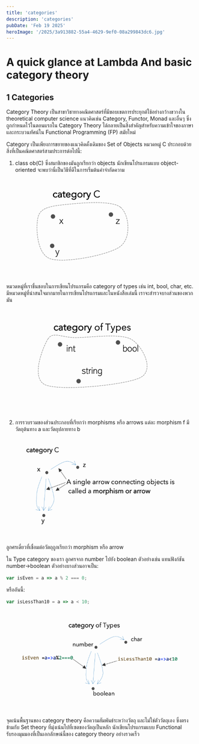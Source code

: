 ```yaml
---
title: 'categories'
description: 'categories'
pubDate: 'Feb 19 2025'
heroImage: '/2025/3a913882-55a4-4629-9ef0-08a299843dc6.jpg'
---
```

# A quick glance at Lambda And basic category theory

## 1 Categories

Category Theory เป็นสาขาวิชาทางคณิตศาสตร์ที่มีขอบเขตการประยุกต์ใช้อย่างกว้างขวางใน theoretical computer science แนวคิดเช่น Category, Functor, Monad และอื่นๆ ซึ่งถูกกำหนดไว้ในตอนแรกใน Category Theory ได้กลายเป็นสิ่งสำคัญสำหรับความเข้าใจของภาษาและกระบวนทัศน์ใน Functional Programming (FP) สมัยใหม่

Category เป็นเพียงการขยายของแนวคิดดั้งเดิมของ Set of Objects หมวดหมู่ C ประกอบด้วยสิ่งที่เป็นคณิตศาสตร์สามประการต่อไปนี้:

1. class ob(C) ซึ่งสมาชิกของมันถูกเรียกว่า objects นักเขียนโปรแกรมแบบ object-oriented จะพบว่านี่เป็นวิธีที่ดีในการเริ่มต้นคำจำกัดความ

![53eb4bba-471c-4cf2-83de-8cfa56c23721](/public/books/functional-programming-in-js-with-categories/53eb4bba-471c-4cf2-83de-8cfa56c23721.png)

หมวดหมู่ที่เราชื่นชอบในการเขียนโปรแกรมคือ category of types เช่น int, bool, char, etc. มีหมวดหมู่ที่น่าสนใจมากมายในการเขียนโปรแกรมและในหนังสือเล่มนี้ เราจะสำรวจบางส่วนของพวกมัน

![53eb4bba-471c-4cf2-83de-8cfa56c23721](/public/books/functional-programming-in-js-with-categories/cd9cfbc2-386e-4bff-b383-79c742811299.png)


2. การรวบรวมของส่วนประกอบที่เรียกว่า morphisms หรือ arrows แต่ละ morphism f มีวัตถุต้นทาง a และวัตถุปลายทาง b

![53eb4bba-471c-4cf2-83de-8cfa56c23721](/public/books/functional-programming-in-js-with-categories/a59c4211-c2ab-42ce-a302-22ada01ff1b3.png)

ลูกศรเดี่ยวที่เชื่อมต่อวัตถุถูกเรียกว่า morphism หรือ arrow

ใน Type category ของเรา ลูกศรจาก number ไปยัง boolean ตัวอย่างเช่น แทนฟังก์ชัน number→boolean ตัวอย่างบางส่วนอาจเป็น:

```js
var isEven = a => a % 2 === 0;
```

หรืออันนี้:

```js
var isLessThan10 = a => a < 10;
```

![53eb4bba-471c-4cf2-83de-8cfa56c23721](/public/books/functional-programming-in-js-with-categories/83944761-5d5d-4f0c-85ee-1a0faa3944d6.png)

จุดเน้นพื้นฐานของ category theory คือความสัมพันธ์ระหว่างวัตถุ และไม่ใช่ตัววัตถุเอง ซึ่งตรงข้ามกับ Set theory ที่มุ่งเน้นไปที่เซตของวัตถุเป็นหลัก นักเขียนโปรแกรมแบบ Functional รับรองมุมมองที่เป็นเอกลักษณ์นี้ของ category theory อย่างรวดเร็ว